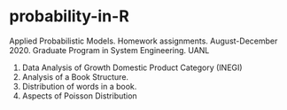 # probability-in-R

Applied Probabilistic Models. Homework assignments. August-December 2020. Graduate Program in System Engineering. UANL

1. Data Analysis of Growth Domestic Product Category (INEGI)
2. Analysis of a Book Structure.
3. Distribution of words in a book.
4. Aspects of Poisson Distribution
